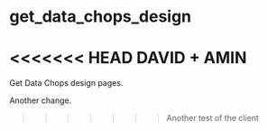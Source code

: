 get_data_chops_design
=====================

<<<<<<< HEAD
DAVID + AMIN
=======
Get Data Chops design pages.

Another change.
>>>>>>> Another test of the client

